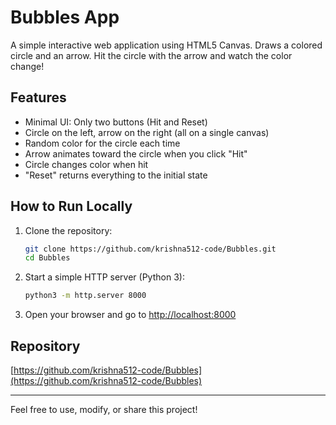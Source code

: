 # Bubbles App

A simple interactive web application using HTML5 Canvas. Draws a colored circle and an arrow. Hit the circle with the arrow and watch the color change!

## Features
- Minimal UI: Only two buttons (Hit and Reset)
- Circle on the left, arrow on the right (all on a single canvas)
- Random color for the circle each time
- Arrow animates toward the circle when you click "Hit"
- Circle changes color when hit
- "Reset" returns everything to the initial state

## How to Run Locally
1. Clone the repository:
   ```bash
   git clone https://github.com/krishna512-code/Bubbles.git
   cd Bubbles
   ```
2. Start a simple HTTP server (Python 3):
   ```bash
   python3 -m http.server 8000
   ```
3. Open your browser and go to [http://localhost:8000](http://localhost:8000)

## Repository
[https://github.com/krishna512-code/Bubbles](https://github.com/krishna512-code/Bubbles)

---
Feel free to use, modify, or share this project! 